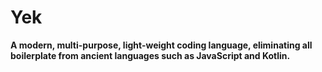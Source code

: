 # Yek
**A modern, multi-purpose, light-weight coding language, eliminating all boilerplate from ancient languages such as JavaScript and Kotlin.**
